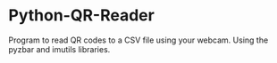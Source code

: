 # Python-QR-Reader
Program to read QR codes to a CSV file using your webcam. Using the pyzbar and imutils libraries.
